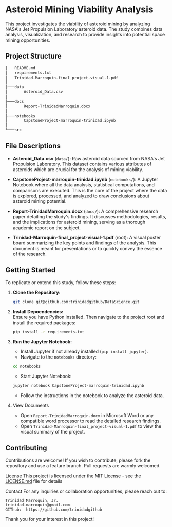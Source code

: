 # Asteroid Mining Viability Analysis

This project investigates the viability of asteroid mining by analyzing NASA's Jet Propulsion Laboratory asteroid data. The study combines data analysis, visualization, and research to provide insights into potential space mining opportunities.

## Project Structure
```bash
│   README.md
│   requirements.txt
│   Trinidad-Marroquin-final_project-visual-1.pdf
│
├───data
│       Asteroid_Data.csv
│
├───docs
│       Report-TrinidadMarroquin.docx
│
├───notebooks
│       CapstoneProject-marroquin-trinidad.ipynb
│
└───src
```

## File Descriptions

- **Asteroid_Data.csv** (`data/`): Raw asteroid data sourced from NASA's Jet Propulsion Laboratory. This dataset contains various attributes of asteroids which are crucial for the analysis of mining viability.

- **CapstoneProject-marroquin-trinidad.ipynb** (`notebooks/`): A Jupyter Notebook where all the data analysis, statistical computations, and comparisons are executed. This is the core of the project where the data is explored, processed, and analyzed to draw conclusions about asteroid mining potential.

- **Report-TrinidadMarroquin.docx** (`docs/`): A comprehensive research paper detailing the study's findings. It discusses methodologies, results, and the implications for asteroid mining, serving as a thorough academic report on the subject.

- **Trinidad-Marroquin-final_project-visual-1.pdf** (root): A visual poster board summarizing the key points and findings of the analysis. This document is meant for presentations or to quickly convey the essence of the research.

## Getting Started

To replicate or extend this study, follow these steps:

1. **Clone the Repository:**
   ```bash
   git clone git@github.com:trinidadgithub/DataScience.git

2. **Install Depoendencies:**  
   Ensure you have Python installed.  Then navigate to the project root and install the required packages:  
   ```bash
   pip install -r requirements.txt
   ```
3. **Run the Jupyter Notebook:**
   - Install Jupyter if not already installed (`pip install jupyter`).
   - Navigate to the `notebooks` directory:
   ```bash
   cd notebooks
   ```
   - Start Jupyter Notebook:
   ```bash
   jupyter notebook CapstoneProject-marroquin-trinidad.ipynb
   ```
   - Follow the instructions in the notebook to analyze the asteroid data.

4. View Documents
   - Open `Report-TrinidadMarroquin.docx` in Microsoft Word or any compatible word processor to read the detailed research findings.
   - Open `Trinidad-Marroquin-final_project-visual-1.pdf` to view the visual summary of the project.

## Contributing
Contributions are welcome! If you wish to contribute, please fork the repository and use a feature branch. Pull requests are warmly welcomed.

License
This project is licensed under the MIT License - see the [LICENSE.md](..\LICENSE.md) file for details

Contact
For any inquiries or collaboration opportunities, please reach out to:

    Trinidad Marroquin, Jr.
    trinidad.marroquin@gmail.com
    GIThub:  https://github.com/trinidadgithub


Thank you for your interest in this project!
